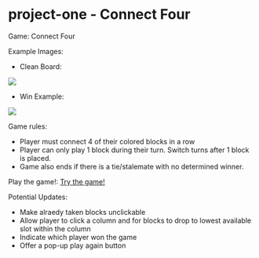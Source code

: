 # project-one - Connect Four

Game: Connect Four

Example Images: 

  - Clean Board: 
  <img src="https://i.imgur.com/KVk5ZMK.png">
  
  - Win Example: 
  <img src="https://i.imgur.com/WpjJ6XV.png">

Game rules:
  - Player must connect 4 of their colored blocks in a row
  - Player can only play 1 block during their turn. Switch turns after 1 block is placed.
  - Game also ends if there is a tie/stalemate with no determined winner. 

Play the game!: [Try the game!](https://spark0517.github.io/project-one/)

Potential Updates: 
  - Make alraedy taken blocks unclickable
  - Allow player to click a column and for blocks to drop to lowest available slot within the column
  - Indicate which player won the game
  - Offer a pop-up play again button
